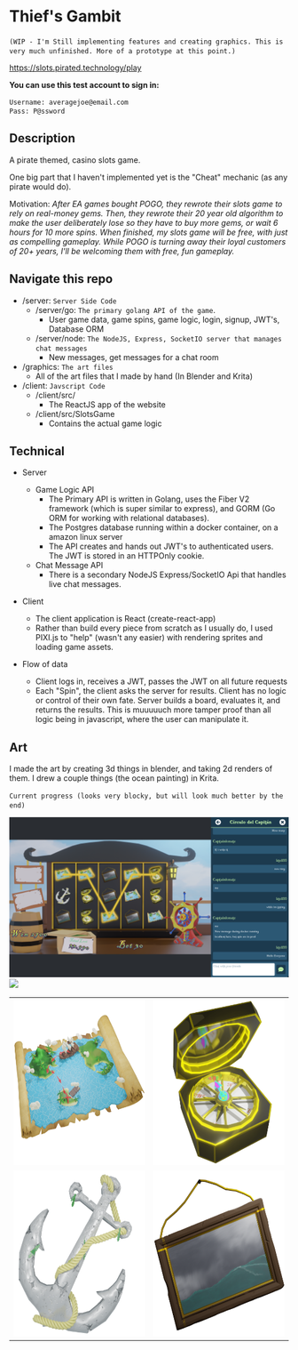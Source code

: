 # Thief's Gambit

`(WIP - I'm Still implementing features and creating graphics. This is very much unfinished. More of a prototype at this point.)`

https://slots.pirated.technology/play

__You can use this test account to sign in:__

```
Username: averagejoe@email.com
Pass: P@ssword
```

## Description

A pirate themed, casino slots game.

One big part that I haven't implemented yet is the "Cheat" mechanic (as any pirate would do).

Motivation: _After EA games bought POGO, they rewrote their slots game to rely on real-money gems. Then, they rewrote their 20 year old algorithm to make the user deliberately lose so they have to buy more gems, or wait 6 hours for 10 more spins. When finished, my slots game will be free, with just as compelling gameplay. While POGO is turning away their loyal customers of 20+ years, I'll be welcoming them with free, fun gameplay._

## Navigate this repo

- /server: `Server Side Code`
  - /server/go: `The primary golang API of the game`.
    - User game data, game spins, game logic, login, signup, JWT's, Database ORM
  - /server/node: `The NodeJS, Express, SocketIO server that manages chat messages`
    - New messages, get messages for a chat room
- /graphics: `The art files`
  - All of the art files that I made by hand (In Blender and Krita)
- /client: `Javscript Code`
  - /client/src/
    - The ReactJS app of the website
  - /client/src/SlotsGame
    - Contains the actual game logic

## Technical

- Server
  - Game Logic API
    - The Primary API is written in Golang, uses the Fiber V2 framework (which is super similar to express), and GORM (Go ORM for working with relational databases).
    - The Postgres database running within a docker container, on a amazon linux server
    - The API creates and hands out JWT's to authenticated users. The JWT is stored in an HTTPOnly cookie.
  - Chat Message API
    - There is a secondary NodeJS Express/SocketIO Api that handles live chat messages.
- Client
  - The client application is React (create-react-app)
  - Rather than build every piece from scratch as I usually do, I used PIXI.js to "help" (wasn't any easier) with rendering sprites and loading game assets.

- Flow of data
  - Client logs in, receives a JWT, passes the JWT on all future requests
  - Each "Spin", the client asks the server for results. Client has no logic or control of their own fate. Server builds a board, evaluates it, and returns the results. This is muuuuuch more tamper proof than all logic being in javascript, where the user can manipulate it.

## Art

I made the art by creating 3d things in blender, and taking 2d renders of them. I drew a couple things (the ocean painting) in Krita.

`Current progress (looks very blocky, but will look much better by the end)`

<img src="./readme/payline_and_chat.png" />
<img src="./readme/progress.png" />

<table>
  <tbody>
    <tr>
    <td>
      <img src="./graphics/blender/Treasure%20Map/Treasure%20Map%20Render.png" width="300" height="300" />
    </td>
    <td>
      <img src="./graphics/blender/Compass/Compass%20Render.png" width="300" height="300" />
    </td>
    </tr>
    <tr>
    <td>
      <img src="./graphics/blender/Anchor/Anchor%20Render.png" width="300" height="300" />
    </td>
    <td>
      <img src="./graphics/blender/PictureFrame/render.png" width="300" height="300" />
    </td>
    </tr>
  </tbody>
</table>